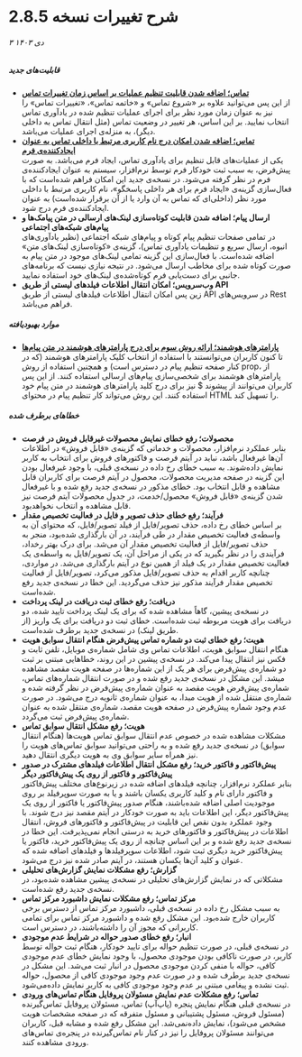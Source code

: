 # شرح تغییرات نسخه 2.8.5
###### ۳ دی ۱۴۰۳

##### قابلیت‌های جدید
- **[تماس؛ اضافه شدن قابلیت تنظیم عملیات بر اساس زمان تغییرات تماس](https://github.com/1stco/PayamGostarDocs/blob/master/Help/Basic-Information/Telephone-systems/Call-reminder-settings/CallReminderSetting_2.8.5.md)**<br>
از این پس می‌توانید علاوه بر «شروع تماس» و «خاتمه تماس»، «تغییرات تماس» را نیز به عنوان زمان مورد نظر برای اجرای عملیات تنظیم شده در یادآوری تماس انتخاب نمایید. بر این اساس، هر تغییر در وضعیت تماس (مثل انتقال تماس به داخلی دیگر)، به منزله‌ی اجرای عملیات می‌باشد.
- **[تماس؛ اضافه شدن امکان درج نام کاربری مرتبط با داخلی تماس به عنوان ایجادکننده‌ی فرم](https://github.com/1stco/PayamGostarDocs/blob/master/Help/Basic-Information/Telephone-systems/Call-reminder-settings/CallReminderSetting_2.8.5.md#CallReminderAction)**<br>
یکی از عملیات‌های قابل تنظیم برای یادآوری تماس، ایجاد فرم می‌باشد. به صورت پیش‌فرض، به سبب ثبت خودکار فرم توسط نرم‌افزار، سیستم به عنوان ایجادکننده‌ی فرم در نظر گرفته می‌شود. در نسخه‌ی جدید این امکان فراهم شده‌است که با فعال‌سازی گزینه‌ی «ایجاد فرم برای هر داخلی پاسخگو»، نام کاربری مرتبط با داخلی مورد نظر (داخلی‌ای که تماس به آن وارد یا از آن برقرار شده‌است) به عنوان ایجادکننده‌ی فرم درج شود.
- **ارسال پیام؛ اضافه شدن قابلیت کوتاه‌سازی لینک‌های ارسالی در متن پیامک‌ها و پیام‌‌های شبکه‌های اجتماعی**<br>
در تمامی صفحات تنظیم پیام کوتاه و پیام‌های شبکه اجتماعی (نظیر یادآوری‌های انبوه، ارسال سریع و تنظیمات یادآوری تماس)، گزینه‌‌ی «کوتاه‌سازی لینک‌های متن» اضافه شده‌است. با فعال‌سازی این گزینه تمامی لینک‌های موجود در متن پیام به صورت کوتاه شده برای مخاطب ارسال می‌شود. در نتیجه نیازی نیست که برنامه‌های جانبی برای دست‌یابی فرم کوتاه‌شده‌ی لینک‌های خود استفاده نمایید.
- **وب‌سرویس؛ امکان انتقال اطلاعات فیلدهای لیستی از طریق API**<br>
زین پس امکان انتقال اطلاعات فیلدهای لیستی از طریق API در سرویس‌های Rest فراهم می‌باشد. 

##### موارد بهبودیافته
- **[پارامترهای هوشمند؛ ارائه روش سوم برای درج پارامترهای هوشمند در متن پیام‌ها](https://github.com/1stco/PayamGostarDocs/blob/master/Help/Marketing/Parameters/MessageParameters.md)**<br>
تا کنون کاربران می‌توانستند با استفاده از انتخاب کلیک پارامترهای هوشمند (که در کنار صفحه تنظیم پیام در دسترس است) و همچنین استفاده از روش prop، از پارامترهای هوشمند برای شخصی‌سازی پیام‌های ارسالی استفاده کنند. از این پس کاربران می‌توانند از پیشوند $ نیز برای درج کلید پارامترهای هوشمند در متن پیام خود استفاده کنند. این روش می‌تواند کار تنظیم پیام در محتوای HTML را تسهیل کند. 

##### خطاهای برطرف شده
- **محصولات؛ رفع خطای نمایش محصولات غیرقابل فروش در فرصت**<br>
بنابر عملکرد نرم‌افزار، محصولات و خدماتی که گزینه‌ی «قابل فروش» در اطلاعات آن‌ها غیرفعال باشد، نباید در آیتم فرصت و فاکتورهای فروش برای انتخاب به کاربر نمایش داده‌شوند. به سبب خطای رخ داده در نسخه‌ی قبلی، با وجود غیرفعال بودن این گزینه در صفحه مدیریت محصولات، محصول در آیتم فرصت برای کاربران قابل مشاهده و قابل انتخاب بود. خطای مذکور در نسخه‌ی جدید رفع شده و با غیرفعال شدن گزینه‌‌ی «قابل فروش» محصول/خدمت، در جدول محصولات آیتم فرصت نیز قابل مشاهده و انتخاب نخواهدبود.
- **فرآیند؛ رفع خطای حذف تصویر و فایل در فعالیت تخصیص مقدار**<br>
بر اساس خطای رخ داده، حذف تصویر/فایل از فیلد تصویر/فایل، که محتوای آن به واسطه‌ی فعالیت تخصیص مقدار در طی فرآیند، در آن بارگذاری شده‌بود، منجر به حذف تصویر/فایل از فعالیت تخصیص مقدار آن می‌شد. برای درک بهتر رخداد، فرآیندی را در نظر بگیرید که در یکی از مراحل آن، یک تصویر/فایل به واسطه‌ی یک فعالیت تخصیص مقدار در یک فیلد از همین نوع در آیتم بارگذاری می‌شد. در مواردی، چنانچه کاربر اقدام به حذف تصویر/فایل مذکور می‌کرد، تصویر/فایل از فعالیت تخصیص مقدار فرآیند مذکور نیز حذف می‌گردید. این خطا در نسخه‌ی جدید رفع شده‌است.
- **دریافت؛ رفع خطای ثبت دریافت در لینک پرداخت**<br>
در نسخه‌ی پیشین، گاهاً مشاهده شده که برای یک لینک پرداخت تایید شده، دو دریافت برای هویت مربوطه ثبت شده‌است. خطای ثبت دو دریافت برای یک واریز (از طریق لینک) در نسخه‌ی جدید برطرف شده‌است.
- **هویت؛ رفع خطای ثبت دو شماره تماس پیش‌فرض هنگام انتقال سوابق هویت**<br>
هنگام انتقال سوابق هویت، اطلاعات تماس وی شامل شماره‌ی موبایل، تلفن ثابت و فکس نیز انتقال پیدا می‌کند. در نسخه‌ی پیشین در این روند، خطاهایی مبتنی بر ثبت دو شماره‌ی پیش‌فرض برای هر یک از این شماره‌ها در صفحه هویت مقصد مشاهده میشد. این مشکل در نسخه‌ی جدید رفع شده و در صورت انتقال شماره‌‌های تماس، شماره‌ی پیش‌فرض هویت مقصد به عنوان شماره‌ی پیش‌فرض در نظر گرفته شده و شماره‌ی منتقل شده از هویت مبدا، به عنوان شماره‌ی ثانویه درج می‌شود. در صورت عدم وجود شماره پیش‌فرض در صفحه هویت مقصد، شماره‌ی منتقل شده به عنوان شماره‌ی پیش‌فرض ثبت می‌گردد.
- **هویت؛ رفع مشکل انتقال سوابق تماس**<br>
مشکلات مشاهده شده در خصوص عدم انتقال سوابق تماس هویت‌ها (هنگام انتقال سوابق) در نسخه‌ی جدید رفع شده و به راحتی می‌توانید سوابق تماس‌های هویت را نیز همراه سایر سوابق وی به هویت دیگری انتقال دهید.
- **پیش‌فاکتور و فاکتور خرید؛ رفع مشکل انتقال اطلاعات فیلدهای مشترک در صدور پیش‌فاکتور و فاکتور از روی یک پیش‌فاکتور دیگر**<br>
بنابر عملکرد نرم‌افزار، چنانچه فیلدهای اضافه شده در زیرنوع‌های مختلف پیش‌فاکتور و فاکتور دارای نام و کلید کاربری یکسان باشند و یا به صورت سوپرفیلد بر روی موجودیت اصلی اضافه شده‌باشند، هنگام صدور پیش‌فاکتور یا فاکتور از روی یک پیش‌فاکتور دیگر، این اطلاعات باید به صورت خودکار در آیتم مقصد نیز درج شوند. با وجود عملکرد بدون نقص این قابلیت در پیش‌فاکتور و فاکتورهای فروش، انتقال اطلاعات در پیش‌فاکتور و فاکتورهای خرید به درستی انجام نمی‌پذیرفت. این خطا در نسخه‌ی جدید رفع شده و بر این اساس چنانچه از روی یک پیش‌فاکتور خرید، فاکتور یا پیش‌فاکتور خرید دیگری ثبت شود، اطلاعات سوپرفیلدها و فیلدهای اضافه شده که عنوان و کلید آن‌ها یکسان هستند، در آیتم صادر شده نیز درج می‌شود.
- **گزارش‌؛ رفع مشکلات نمایش گزارش‌های تحلیلی**<br>
مشکلاتی که در نمایش گزارش‌های تحلیلی در نسخه‌ی پیشین مشاهده شده‌بود، در نسخه‌ی جدید رفع شده‌است.
- **مرکز تماس؛ رفع مشکلات نمایش داشبورد مرکز تماس**<br>
به سبب مشکل رخ داده در نسخه‌ی قبلی، داشبورد مرکز تماس از دسترس برخی کاربران خارج شده‌بود. این مشکل رفع شده و داشبورد مرکز تماس برای تمامی کاربرانی که مجوز آن را داشته‌باشند، در دسترس است.
- **انبار؛ رفع خطای صدور حواله در شرایط عدم موجودی**<br>
در نسخه‌ی قبلی، در صورت تنظیم حواله برای تایید خودکار، هنگام ثبت حواله توسط کاربر، در صورت ناکافی بودن موجودی محصول، با وجود نمایش خطای عدم موجودی کافی، حواله با منفی کردن موجودی محصول در انبار ثبت می‌شد. این مشکل در نسخه‌ی جدید برطرف شده و در صورت عدم وجود موجودی کافی از محصول، حواله ثبت نشده و پیغامی مبتنی بر عدم وجود موجودی کافی به کاربر نمایش داده‌‌می‌شود.
- **تماس؛ رفع مشکلات عدم نمایش مسئولان پروفایل هنگام تماس‌های ورودی**<br>
در نسخه‌ی قبلی هنگام نمایش پنجره (پاپ‌آپ) تماس، مسئولان پروفایل تماس‌گیرنده (مسئول فروش، مسئول پشتیبانی و مسئول متفرقه که در صفحه مشخصات هویت مشخص می‌شود)، نمایش داده‌نمی‌شد. این مشکل رفع شده و مشابه قبل، کاربران می‌توانند مسئولان پروفایل را نیز در کنار نام تماس‌گیرنده در پنجره‌ی تماس‌های ورودی مشاهده کنند.